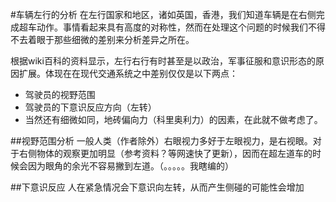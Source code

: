 #车辆左行的分析
在左行国家和地区，诸如英国，香港，我们知道车辆是在右侧完成超车动作。事情看起来具有高度的对称性，然而在处理这个问题的时候我们不得不去着眼于那些细微的差别来分析差异之所在。

根据wiki百科的资料显示，左行右行有时甚至是以政治，军事征服和意识形态的原因扩展。体现在在现代交通系统之中差别仅仅是以下两点：
	
* 驾驶员的视野范围
* 驾驶员的下意识反应方向（左转）
* 当然还有细微如同，地砖偏向力（科里奥利力）的因素，在此就不做考虑了。

##视野范围分析
一般人类（作者除外）右眼视力多好于左眼视力，是右视眼。对于右侧物体的观察更加明显（参考资料？等网速快了更新），因而在超左道车的时候会因为眼角的余光不容易撇到左道。（。。。。。我瞎编的）

##下意识反应
人在紧急情况会下意识向左转，从而产生侧碰的可能性会增加